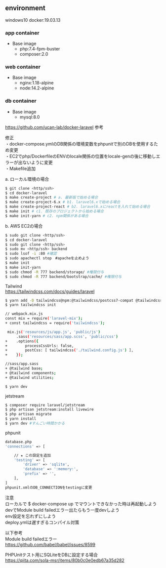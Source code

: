 ## environment
windows10
docker:19.03.13
### app container
- Base image
  - php:7.4-fpm-buster
  - composer:2.0
### web container
- Base image
  - nginx:1.18-alpine
  - node:14.2-alpine
### db container
- Base image
  - mysql:8.0

https://github.com/ucan-lab/docker-laravel 参考  

修正  
・docker-compose.ymlのDB関係の環境変数をphpunitで別のDBを使用するため変更  
・EC2でphp/DockerfileのENVのlocale関係の位置をlocale-genの後に移動しエラーが出ないように変更  
・Makefile追加  

a. ローカル環境の場合
```bash
$ git clone <http/ssh>
$ cd docker-laravel
$ make create-project # a. 最新版で始める場合
$ make create-project-6.x # b1. laravel6.xで始める場合
$ make create-project-react # b2. laravel6.xにreactを入れて始める場合
$ make init # c1. 既存のプロジェクトから始める場合
$ make init-yarn # c2. npm関係がある場合
```
b. AWS EC2の場合
```bash
$ sudo git clone <http/ssh>
$ cd docker-laravel
$ sudo git clone <http/ssh>
$ sudo mv <http/ssh> backend
$ sudo lsof -i :80 #確認
$ sudo apachectl stop　#apacheを止めよう
$ make init
$ make init-yarn
$ sudo chmod -R 777 backend/storage/ #権限付与
$ sudo chmod -R 777 backend/bootstrap/cache/ #権限付与
```
Tailwind  
https://tailwindcss.com/docs/guides/laravel
```bash
$ yarn add -D tailwindcss@npm:@tailwindcss/postcss7-compat @tailwindcss/postcss7-compat postcss@^7 autoprefixer@^9
$ yarn tailwindcss init

// webpack.mix.js
const mix = require('laravel-mix');
+ const tailwindcss = require('tailwindcss');

 mix.js('resources/js/app.js', 'public/js')
     .sass('resources/sass/app.scss', 'public/css')
+    .options({
+        processCssUrls: false,
+        postCss: [ tailwindcss('./tailwind.config.js') ],
+    });

//sass/app.sass
+ @tailwind base;
+ @tailwind components;
+ @tailwind utilities;

$ yarn dev
```
jetstream  
```bash
$ composer require laravel/jetstream
$ php artisan jetstream:install livewire
$ php artisan migrate
$ yarn install
$ yarn dev #すんごい時間かかる
```
phpunit
```bash
database.php
'connections' => [

    // ★ この設定を追加
    'testing' => [
        'driver' => 'sqlite',
        'database' => ':memory:',
        'prefix' => '',
    ],
]
phpunit.xmlのDB_CONNECTIONをtestingに変更
```
注意  
ローカルで $ docker-compose up でマウントできなかった時は再起動しよう  
devでModule build failedエラー出たらもう一度devしよう  
env設定を忘れずにしよう  
deploy.ymlは遅すぎるコンパイル対策  

以下参考  
Module build failedエラー  
https://github.com/babel/babel/issues/8599  

PHPUnitテスト用にSQLiteをDBに設定する場合  
https://qiita.com/sola-msr/items/80b0c0e0edb67a35d282  
